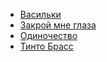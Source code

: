 * [Васильки](Васильки)
* [Закрой мне глаза](Закрой%20мне%20глаза)
* [Одиночество](Одиночество)
* [Тинто Брасс](Тинто%20Брасс)